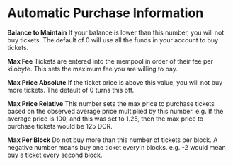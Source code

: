 # Automatic Purchase Information

**Balance to Maintain** If your balance is lower than this number, you will not buy tickets. The default of 0 will use all the funds in your account to buy tickets.

**Max Fee** Tickets are entered into the mempool in order of their fee per kilobyte. This sets the maximum fee you are willing to pay.

**Max Price Absolute** If the ticket price is above this value, you will not buy more tickets. The default of 0 turns this off.

**Max Price Relative** This number sets the max price to purchase tickets based on the observed average price multiplied by this number.  e.g. If the average price is 100, and this was set to 1.25, then the max price to purchase tickets would be 125 DCR.

**Max Per Block** Do not buy more than this number of tickets per block. A negative number means buy one ticket every n blocks. e.g. -2 would mean buy a ticket every second block.
